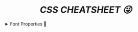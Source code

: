 <h1 align="center"><em> CSS CHEATSHEET 😜 </h1></em>
  
  <details>
     <summary>Font Properties 🤩</summary>
       <br>
